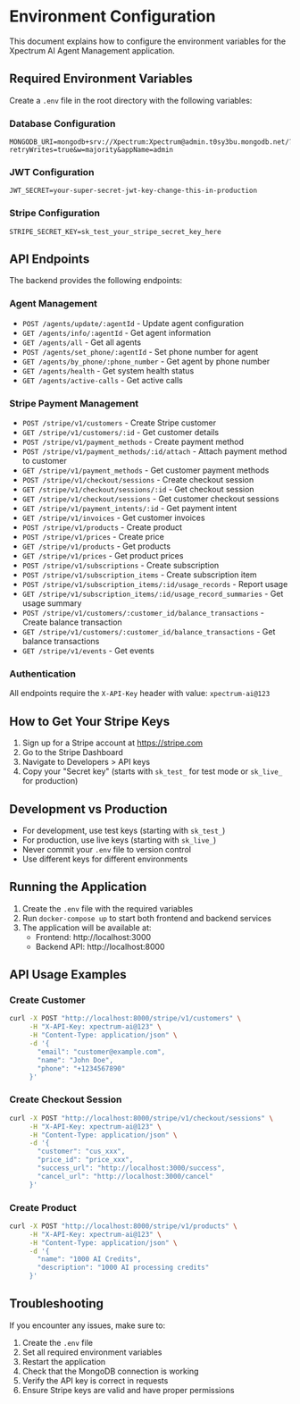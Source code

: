 # Environment Configuration

This document explains how to configure the environment variables for the Xpectrum AI Agent Management application.

## Required Environment Variables

Create a `.env` file in the root directory with the following variables:

### Database Configuration
```
MONGODB_URI=mongodb+srv://Xpectrum:Xpectrum@admin.t0sy3bu.mongodb.net/?retryWrites=true&w=majority&appName=admin
```

### JWT Configuration
```
JWT_SECRET=your-super-secret-jwt-key-change-this-in-production
```

### Stripe Configuration
```
STRIPE_SECRET_KEY=sk_test_your_stripe_secret_key_here
```

## API Endpoints

The backend provides the following endpoints:

### Agent Management
- `POST /agents/update/:agentId` - Update agent configuration
- `GET /agents/info/:agentId` - Get agent information
- `GET /agents/all` - Get all agents
- `POST /agents/set_phone/:agentId` - Set phone number for agent
- `GET /agents/by_phone/:phone_number` - Get agent by phone number
- `GET /agents/health` - Get system health status
- `GET /agents/active-calls` - Get active calls

### Stripe Payment Management
- `POST /stripe/v1/customers` - Create Stripe customer
- `GET /stripe/v1/customers/:id` - Get customer details
- `POST /stripe/v1/payment_methods` - Create payment method
- `POST /stripe/v1/payment_methods/:id/attach` - Attach payment method to customer
- `GET /stripe/v1/payment_methods` - Get customer payment methods
- `POST /stripe/v1/checkout/sessions` - Create checkout session
- `GET /stripe/v1/checkout/sessions/:id` - Get checkout session
- `GET /stripe/v1/checkout/sessions` - Get customer checkout sessions
- `GET /stripe/v1/payment_intents/:id` - Get payment intent
- `GET /stripe/v1/invoices` - Get customer invoices
- `POST /stripe/v1/products` - Create product
- `POST /stripe/v1/prices` - Create price
- `GET /stripe/v1/products` - Get products
- `GET /stripe/v1/prices` - Get product prices
- `POST /stripe/v1/subscriptions` - Create subscription
- `POST /stripe/v1/subscription_items` - Create subscription item
- `POST /stripe/v1/subscription_items/:id/usage_records` - Report usage
- `GET /stripe/v1/subscription_items/:id/usage_record_summaries` - Get usage summary
- `POST /stripe/v1/customers/:customer_id/balance_transactions` - Create balance transaction
- `GET /stripe/v1/customers/:customer_id/balance_transactions` - Get balance transactions
- `GET /stripe/v1/events` - Get events

### Authentication
All endpoints require the `X-API-Key` header with value: `xpectrum-ai@123`

## How to Get Your Stripe Keys

1. Sign up for a Stripe account at https://stripe.com
2. Go to the Stripe Dashboard
3. Navigate to Developers > API keys
4. Copy your "Secret key" (starts with `sk_test_` for test mode or `sk_live_` for production)

## Development vs Production

- For development, use test keys (starting with `sk_test_`)
- For production, use live keys (starting with `sk_live_`)
- Never commit your `.env` file to version control
- Use different keys for different environments

## Running the Application

1. Create the `.env` file with the required variables
2. Run `docker-compose up` to start both frontend and backend services
3. The application will be available at:
   - Frontend: http://localhost:3000
   - Backend API: http://localhost:8000

## API Usage Examples

### Create Customer
```bash
curl -X POST "http://localhost:8000/stripe/v1/customers" \
     -H "X-API-Key: xpectrum-ai@123" \
     -H "Content-Type: application/json" \
     -d '{
       "email": "customer@example.com",
       "name": "John Doe",
       "phone": "+1234567890"
     }'
```

### Create Checkout Session
```bash
curl -X POST "http://localhost:8000/stripe/v1/checkout/sessions" \
     -H "X-API-Key: xpectrum-ai@123" \
     -H "Content-Type: application/json" \
     -d '{
       "customer": "cus_xxx",
       "price_id": "price_xxx",
       "success_url": "http://localhost:3000/success",
       "cancel_url": "http://localhost:3000/cancel"
     }'
```

### Create Product
```bash
curl -X POST "http://localhost:8000/stripe/v1/products" \
     -H "X-API-Key: xpectrum-ai@123" \
     -H "Content-Type: application/json" \
     -d '{
       "name": "1000 AI Credits",
       "description": "1000 AI processing credits"
     }'
```

## Troubleshooting

If you encounter any issues, make sure to:

1. Create the `.env` file
2. Set all required environment variables
3. Restart the application
4. Check that the MongoDB connection is working
5. Verify the API key is correct in requests
6. Ensure Stripe keys are valid and have proper permissions 